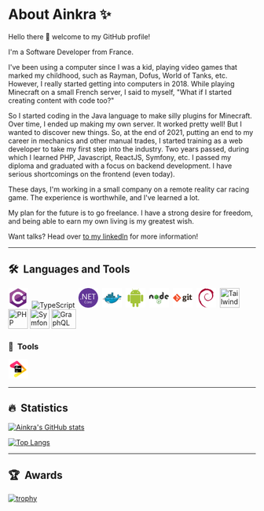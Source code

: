 # About Ainkra ✨

Hello there 👋 welcome to my GitHub profile!

I'm a Software Developer from France.

I've been using a computer since I was a kid, playing video games that marked my childhood, such as Rayman, Dofus, World of Tanks, etc. However, I really started getting into computers in 2018. While playing Minecraft on a small French server, I said to myself, "What if I started creating content with code too?"

So I started coding in the Java language to make silly plugins for Minecraft. Over time, I ended up making my own server. It worked pretty well! But I wanted to discover new things. So, at the end of 2021, putting an end to my career in mechanics and other manual trades, I started training as a web developer to take my first step into the industry. Two years passed, during which I learned PHP, Javascript, ReactJS, Symfony, etc. I passed my diploma and graduated with a focus on backend development. I have serious shortcomings on the frontend (even today).

These days, I'm working in a small company on a remote reality car racing game. The experience is worthwhile, and I've learned a lot.

My plan for the future is to go freelance. I have a strong desire for freedom, and being able to earn my own living is my greatest wish.

Want talks? Head over [to my linkedln](https://www.linkedin.com/in/lo%C3%AFs-d-a242591a1/) for more information!

---

## 🛠️ &nbsp;Languages and Tools

<p>
<img src="https://raw.githubusercontent.com/devicons/devicon/master/icons/csharp/csharp-original.svg" title="CSharp" alt="CSharp" width="40" height="40"/>&nbsp;
<img src="https://user-images.githubusercontent.com/25181517/183890598-19a0ac2d-e88a-4005-a8df-1ee36782fde1.png" title="TypeScript" alt="TypeScript" width="40" height="40"/>&nbsp;
<img src="https://raw.githubusercontent.com/devicons/devicon/master/icons/dotnetcore/dotnetcore-original.svg" title=".NET Core" alt=".NET Core" width="40" height="40"/>&nbsp;
<img src="https://raw.githubusercontent.com/devicons/devicon/master/icons/docker/docker-original.svg" title="Docker" alt="Docker" width="40" height="40"/>&nbsp;
<img src="https://raw.githubusercontent.com/devicons/devicon/master/icons/android/android-original.svg" title="Android" alt="Android" width="40" height="40"/>&nbsp;
<img src="https://raw.githubusercontent.com/devicons/devicon/master/icons/nodejs/nodejs-original-wordmark.svg" title="NodeJS" alt="NodeJS" width="40" height="40"/>&nbsp;
<img src="https://raw.githubusercontent.com/devicons/devicon/master/icons/git/git-original-wordmark.svg" title="Git" **alt="Git" width="40" height="40"/>&nbsp;
<img src="https://raw.githubusercontent.com/devicons/devicon/master/icons/debian/debian-original.svg" title="Debian" **alt="Debian" width="40" height="40"/>&nbsp;
<img src="https://user-images.githubusercontent.com/25181517/202896760-337261ed-ee92-4979-84c4-d4b829c7355d.png" **alt="TailwindCSS" title="TailwindCSS" width="40" height="40"/>
<img src="https://user-images.githubusercontent.com/25181517/183570228-6a040b9f-3ddf-47a2-a201-743121dac664.png" **alt="PHP" title="PHP" width="40" height="40"/>
<img src="https://img.icons8.com/?size=512&id=78295&format=png" **alt="Symfony" title="Symfony" width="40" height="40"/>
<img src="https://www.ibm.com/content/dam/adobe-cms/instana/media_logo/GraphQL-Java.png/_jcr_content/renditions/cq5dam.web.1280.1280.png" **alt="GraphQL" title="GraphQL" width="50" height="40"/>
</p>

### 🔑 &nbsp;Tools
<p>
<img src="https://raw.githubusercontent.com/devicons/devicon/master/icons/jetbrains/jetbrains-original.svg" title="JetBrains" alt="JetBrains" width="40" height="40"/>&nbsp;
</p>

---

## 🔥 &nbsp;Statistics

[![Ainkra's GitHub stats](https://github-readme-stats.vercel.app/api?username=Ainkra&show_icons=true&theme=nightowl)](https://github.com/anuraghazra/github-readme-stats)

[![Top Langs](https://github-readme-stats.vercel.app/api/top-langs/?username=Ainkra&theme=nightowl)](https://github.com/anuraghazra/github-readme-stats)

---

## 🏆 &nbsp;Awards

[![trophy](https://github-profile-trophy.vercel.app/?username=Ainkra&theme=chalk&no-frame=true&column=3)](https://github.com/ryo-ma/github-profile-trophy)

<!--
**Ainkra** is a ✨ _special_ ✨ repository because its `README.md` (this file) appears on your GitHub profile.

Here are some ideas to get you started:

- 🔭 I’m currently working on ...
- 🌱 I’m currently learning ...
- 👯 I’m looking to collaborate on ...
- 🤔 I’m looking for help with ...
- 💬 Ask me about ...
- 📫 How to reach me: ...
- 😄 Pronouns: ...
- ⚡ Fun fact: ...
-->
